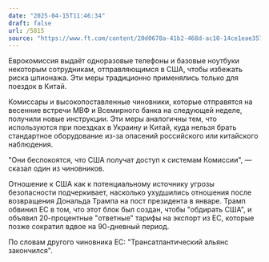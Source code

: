 ```yaml
---
date: "2025-04-15T11:46:34"
draft: false
url: /5815
source: "https://www.ft.com/content/20d0678a-41b2-468d-ac10-14ce1eae357b?accessToken=zwAGMrz4NzEYkc8g0GeKQbJGjdOsEBTOHq41ew.MEUCIQCvghzyodVCprUDmfyJMkkY4aRvkw4W15jqKdA7Ul2QBQIgC7iIoQH2Rj91mrfgQX5q79xZa_mqhPkuBEc_yAIiBK4&sharetype=gift&token=cfe8f74c-424c-4da8-b71a-a2632cf441ad"
---
```


Еврокомиссия выдаёт одноразовые телефоны и базовые ноутбуки некоторым сотрудникам, отправляющимся в США, чтобы избежать риска шпионажа. Эти меры традиционно применялись только для поездок в Китай.

Комиссары и высокопоставленные чиновники, которые отправятся на весенние встречи МВФ и Всемирного банка на следующей неделе, получили новые инструкции. Эти меры аналогичны тем, что используются при поездках в Украину и Китай, куда нельзя брать стандартное оборудование из-за опасений российского или китайского наблюдения.

"Они беспокоятся, что США получат доступ к системам Комиссии", — сказал один из чиновников.

Отношение к США как к потенциальному источнику угрозы безопасности подчеркивает, насколько ухудшились отношения после возвращения Дональда Трампа на пост президента в январе. Трамп обвинил ЕС в том, что этот блок был создан, чтобы "обдирать США", и объявил 20-процентные "ответные" тарифы на экспорт из ЕС, которые позже сократил вдвое на 90-дневный период.

По словам другого чиновника ЕС: "Трансатлантический альянс закончился".